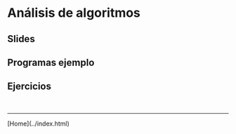 # Análisis de algoritmos

## Slides


## Programas ejemplo


## Ejercicios


<BR>
<HR>
[Home](../index.html)
<BR>


